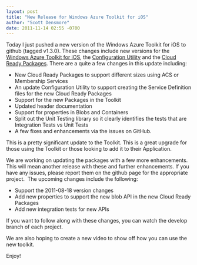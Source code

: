 ```yaml
---
layout: post
title: "New Release for Windows Azure Toolkit for iOS"
author: "Scott Densmore"
date: 2011-11-14 02:55 -0700
---
```


Today I just pushed a new version of the Windows Azure Toolkit for iOS to github (tagged v1.3.0). These changes include new versions for the [Windows Azure Toolkit for iOS](https://github.com/microsoft-dpe/wa-toolkit-ios), the [Configuration Utility](https://github.com/microsoft-dpe/wa-toolkit-ios-configutility) and the [Cloud Ready Packages](https://github.com/microsoft-dpe/wa-toolkit-cloudreadypackages). There are a quite a few changes in this update including:

* New Cloud Ready Packages to support different sizes using ACS or Membership Services
* An update Configuration Utility to support creating the Service Definition files for the new Cloud Ready Packages
* Support for the new Packages in the Toolkit
* Updated header documentation
* Support for properties in Blobs and Containers
* Split out the Unit Testing library so it clearly identifies the tests that are Integration Tests vs Unit Tests
* A few fixes and enhancements via the issues on GitHub.

This is a pretty significant update to the Toolkit. This is a great upgrade for those using the Toolkit or those looking to add it to their Application.

We are working on updating the packages with a few more enhancements. This will mean another release with these and further enhancements. If you have any issues, please report them on the github page for the appropriate project.  The upcoming changes include the following:

* Support the 2011-08-18 version changes
* Add new properties to support the new blob API in the new Cloud Ready Packages
* Add new integration tests for new APIs

If you want to follow along with these changes, you can watch the develop branch of each project.

We are also hoping to create a new video to show off how you can use the new toolkit.

Enjoy!